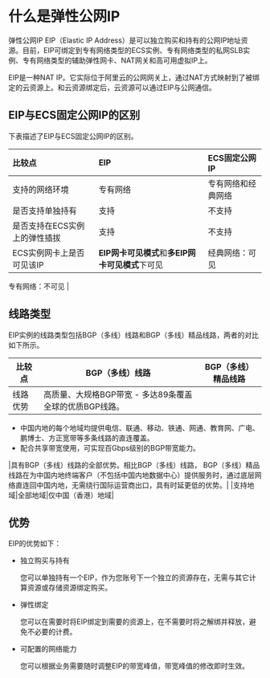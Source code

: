 # 什么是弹性公网IP

弹性公网IP EIP（Elastic IP Address）是可以独立购买和持有的公网IP地址资源。目前，EIP可绑定到专有网络类型的ECS实例、专有网络类型的私网SLB实例、专有网络类型的辅助弹性网卡、NAT网关和高可用虚拟IP上。

EIP是一种NAT IP。它实际位于阿里云的公网网关上，通过NAT方式映射到了被绑定的云资源上。和云资源绑定后，云资源可以通过EIP与公网通信。

## EIP与ECS固定公网IP的区别

下表描述了EIP与ECS固定公网IP的区别。

|比较点|EIP|ECS固定公网IP|
|:--|:--|:--------|
|支持的网络环境|专有网络|专有网络和经典网络|
|是否支持单独持有|支持|不支持|
|是否支持在ECS实例上的弹性插拔|支持|不支持|
|ECS实例网卡上是否可见该IP|**EIP网卡可见模式**和**多EIP网卡可见模式**下可见|经典网络：可见

 专有网络：不可见 |

## 线路类型

EIP实例的线路类型包括BGP（多线）线路和BGP（多线）精品线路，两者的对比如下所示。

|比较点|BGP（多线）线路|BGP（多线）精品线路|
|---|---------|-----------|
|线路优势|高质量、大规格BGP带宽 -   多达89条覆盖全球的优质BGP线路。
-   中国内地的每个地域均提供电信、联通、移动、铁通、网通、教育网、广电、鹏博士、方正宽带等多条线路的直连覆盖。
-   配合共享带宽使用，可实现百Gbps级别的BGP带宽能力。

|具有BGP（多线）线路的全部优势。相比BGP（多线）线路， BGP（多线）精品线路在为中国内地终端客户（不包括中国内地数据中心）提供服务时，通过底层网络直连回中国内地，无需绕行国际运营商出口，具有时延更低的优势。|
|支持地域|全部地域|仅中国（香港）地域|

## 优势

EIP的优势如下：

-   独立购买与持有

    您可以单独持有一个EIP，作为您账号下一个独立的资源存在，无需与其它计算资源或存储资源绑定购买。

-   弹性绑定

    您可以在需要时将EIP绑定到需要的资源上，在不需要时将之解绑并释放，避免不必要的计费。

-   可配置的网络能力

    您可以根据业务需要随时调整EIP的带宽峰值，带宽峰值的修改即时生效。



